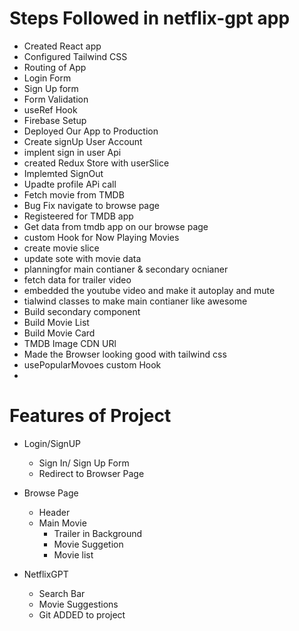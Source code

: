 # Steps Followed in netflix-gpt app
- Created React app 
- Configured Tailwind CSS
- Routing of App
- Login Form
- Sign Up form
- Form Validation
- useRef Hook
- Firebase Setup
- Deployed Our App to Production
- Create signUp User Account
- implent sign in user Api
- created Redux Store with userSlice
- Implemted SignOut
- Upadte profile APi call
- Fetch movie from TMDB
- Bug Fix navigate to browse page
- Registeered for TMDB app
- Get data from tmdb app on our browse page
- custom Hook for Now Playing Movies 
- create movie slice
- update sote with movie data
- planningfor main contianer & secondary ocnianer
- fetch data for trailer video
- embedded the youtube video and make it autoplay and mute
- tialwind classes to make main contianer like awesome
- Build secondary component
- Build Movie List
- Build Movie Card
- TMDB Image CDN URl
- Made the Browser looking good with tailwind css
- usePopularMovoes custom Hook
- 



# Features of Project

- Login/SignUP
    - Sign In/ Sign Up Form
    - Redirect to Browser Page

- Browse Page
    - Header
    - Main Movie
        - Trailer in Background
        - Movie Suggetion
        - Movie list

- NetflixGPT
    - Search Bar
    - Movie Suggestions
    - Git ADDED to project
